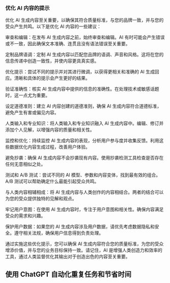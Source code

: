 ### 优化 AI 内容的提示

优化 AI 生成内容至关重要，以确保其符合质量标准，与您的品牌一致，并与您的受众产生共鸣。以下是优化 AI 内容的一些建议：

审查和编辑：在发布 AI 生成内容之前，始终审查和编辑。AI 有时可能会产生错误或不一致，因此确保文本准确、连贯且没有语法错误至关重要。

定制品牌语调：定制 AI 生成内容以匹配您品牌的语调、声音和风格。这将在您的信息传递中创造一致性，并使内容更具真实感。

优化提示：尝试不同的提示并对其进行微调，以获得更相关和准确的 AI 生成回应。清晰和具体的提示会产生更好的结果。

验证准确性：核实 AI 生成内容中提供的信息的准确性。在处理技术或敏感话题时，这一点尤为重要。

设定道德准则：建立 AI 内容创建的道德准则，确保 AI 生成内容符合道德标准，避免产生有害或偏见内容。

人类输入和专业知识：将人类输入和专业知识融入 AI 生成内容中。编辑、修订并添加个人见解，以增强内容的质量和相关性。

监控和优化：持续监控 AI 生成内容的表现，分析用户参与度并收集反馈。利用这些数据优化内容生成过程，改善用户体验。

避免抄袭：确保 AI 生成内容不会抄袭现有内容。使用抄袭检测工具检查是否存在任何无意相似之处。

测试和 A/B 测试：尝试不同的 AI 模型、参数和内容变体，找到最有效的组合。A/B 测试可以帮助确定什么最能引起受众共鸣。

与人类内容相辅相成：将 AI 生成内容与人类创作的内容相结合。两者的结合可以为您的受众提供独特的见解和观点。

牢记用户意图：在使用 AI 生成内容时，专注于用户意图和相关性。确保内容满足受众的需求和兴趣。

保护用户数据：如果您的 AI 生成内容涉及用户数据，请优先考虑数据隐私和安全。遵守相关法规，确保用户信息得到负责处理。

通过实施这些优化提示，您可以确保 AI 生成内容符合您的质量标准，为您的受众增添价值，并与您的业务目标保持一致。请记住，AI 是增强人类创造力和效率的工具，通过人类监督优化其输出对于创造出色的内容至关重要。

## 使用 ChatGPT 自动化重复任务和节省时间
